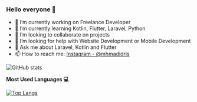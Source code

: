 ### Hello everyone 👋

- 🔭 I’m currently working on Freelance Developer
- 🌱 I’m currently learning Kotlin, Flutter, Laravel, Python
- 👯 I’m looking to collaborate on projects
- 🤔 I’m looking for help with Website Development or Mobile Development
- 💬 Ask me about Laravel, Kotlin and Flutter
- 📫 How to reach me: [Instagram - @mhmadidris](https://www.instagram.com/mhmadidris/)

![GitHub stats](https://github-readme-stats.vercel.app/api?username=mhmadidris&show_icons=true&theme=radical)

**Most Used Languages 💻**

[![Top Langs](https://github-readme-stats.vercel.app/api/top-langs/?username=mhmadidris&hide_progress=true)](https://github.com/anuraghazra/github-readme-stats)
